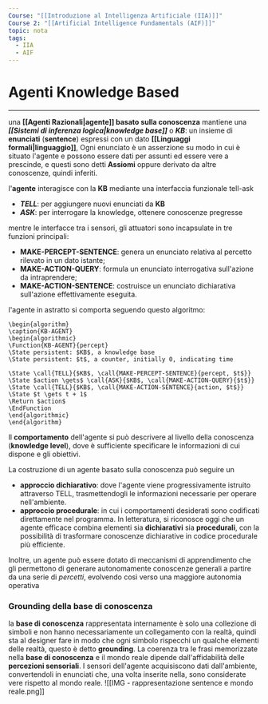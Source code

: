 ```yaml
---
Course: "[[Introduzione al Intelligenza Artificiale (IIA)]]"
Course 2: "[[Artificial Intelligence Fundamentals (AIF)]]"
topic: nota
tags:
  - IIA
  - AIF
---
```

# Agenti Knowledge Based
---
una **[[Agenti Razionali|agente]] basato sulla conoscenza** mantiene una **_[[Sistemi di inferenza logica|knowledge base]]_** o **_KB_**: un insieme di __enunciati__ (**sentence**) espressi con un dato **[[Linguaggi formali|linguaggio]]**, Ogni enunciato è un asserzione su modo in cui è situato l'agente e possono essere dati per assunti ed essere vere a prescinde, e questi sono detti **Assiomi** oppure derivato da altre conoscenze, quindi inferiti.


l'**agente** interagisce con la **KB** mediante una interfaccia funzionale tell-ask
- **_TELL_**: per aggiungere nuovi enunciati da **KB**
- **_ASK_**: per interrogare la knowledge, ottenere conoscenze pregresse

mentre le interfacce tra i sensori, gli attuatori sono incapsulate in tre funzioni principali: 
- **MAKE-PERCEPT-SENTENCE**: genera un enunciato relativa al percetto rilevato in un dato istante;
- **MAKE-ACTION-QUERY**: formula un enunciato interrogativa sull'azione da intraprendere; 
- **MAKE-ACTION-SENTENCE**: costruisce un enunciato dichiarativa sull'azione effettivamente eseguita.
  
l'agente in astratto si comporta seguendo questo algoritmo:
```pseudo
\begin{algorithm}
\caption{KB-AGENT}
\begin{algorithmic}
\Function{KB-AGENT}{percept}
\State persistent: $KB$, a knowledge base
\State persistent: $t$, a counter, initially 0, indicating time

\State \call{TELL}{$KB$, \call{MAKE-PERCEPT-SENTENCE}{percept, $t$}}
\State $action \gets$ \call{ASK}{$KB$, \call{MAKE-ACTION-QUERY}{$t$}}
\State \call{TELL}{$KB$, \call{MAKE-ACTION-SENTENCE}{action, $t$}}
\State $t \gets t + 1$
\Return $action$
\EndFunction
\end{algorithmic}
\end{algorithm}
```

Il **comportamento** dell'agente si può descrivere al livello della conoscenza (**knowledge level**), dove è sufficiente specificare le informazioni di cui dispone e gli obiettivi.

La costruzione di un agente basato sulla conoscenza può seguire un 
- **approccio dichiarativo**: dove l'agente viene progressivamente istruito attraverso TELL, trasmettendogli le informazioni necessarie per operare nell'ambiente.
- **approccio procedurale**: in cui i comportamenti desiderati sono codificati direttamente nel programma.
In letteratura, si riconosce oggi che un agente efficace combina elementi sia **dichiarativi** sia **procedurali**, con la possibilità di trasformare conoscenze dichiarative in codice procedurale più efficiente.

Inoltre, un agente può essere dotato di meccanismi di apprendimento che gli permettono di generare autonomamente conoscenze generali a partire da una serie di _percetti_, evolvendo così verso una maggiore autonomia operativa


### Grounding della base di conoscenza
la **base di conoscenza** rappresentata internamente è solo una collezione di simboli e non hanno necessariamente un collegamento con la realtà, quindi sta al designer fare in modo che ogni simbolo rispecchi un qualche elementi delle realtà, questo è detto  **grounding**. 
La coerenza tra le frasi memorizzate nella **base di conoscenza** e il mondo reale dipende dall'affidabilità delle **percezioni sensoriali**. I sensori dell'agente acquisiscono dati dall'ambiente, convertendoli in enunciati che, una volta inserite nella, sono considerate vere rispetto al mondo reale.
![[IMG - rappresentazione sentence e mondo reale.png]]









